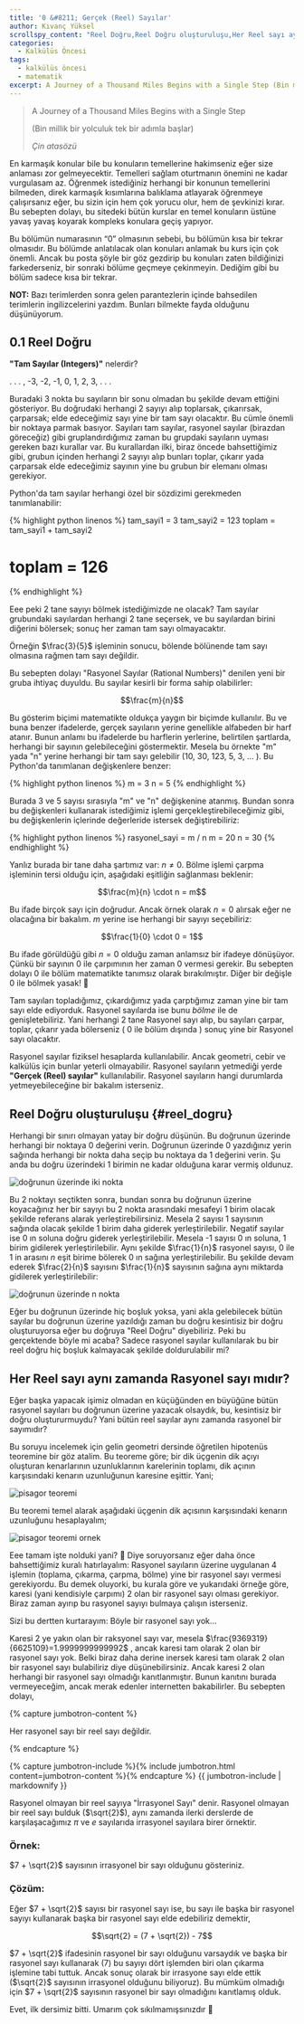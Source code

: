 ```yaml
---
title: '0 &#8211; Gerçek (Reel) Sayılar'
author: Kıvanç Yüksel
scrollspy_content: "Reel Doğru,Reel Doğru oluşturuluşu,Her Reel sayı aynı zamanda Rasyonel sayı mıdır?,Örnek"
categories:
  - Kalkülüs Öncesi
tags:
  - kalkülüs öncesi
  - matematik
excerpt: A Journey of a Thousand Miles Begins with a Single Step (Bin millik bir yolculuk tek bir adımla başlar) - Çin atasözü
---
```


<blockquote class="blockquote text-center">
  <p class="mb-0">A Journey of a Thousand Miles Begins with a Single Step</p>
  <p class="mb-0">(Bin millik bir yolculuk tek bir adımla başlar)</p> 
  <footer class="blockquote-footer"><cite title="Source Title">Çin atasözü</cite></footer>
</blockquote>

En karmaşık konular bile bu konuların temellerine hakimseniz eğer size anlaması zor gelmeyecektir. Temelleri sağlam oturtmanın önemini ne kadar vurgulasam az. Öğrenmek istediğiniz herhangi bir konunun temellerini bilmeden, direk karmaşık kısımlarına balıklama atlayarak öğrenmeye çalışırsanız eğer, bu sizin için hem çok yorucu olur, hem de şevkinizi kırar. Bu sebepten dolayı, bu sitedeki bütün kurslar en temel konuların üstüne yavaş yavaş koyarak kompleks konulara geçiş yapıyor.

Bu bölümün numarasının &#8220;0&#8221; olmasının sebebi, bu bölümün kısa bir tekrar olmasıdır. Bu bölümde anlatılacak olan konuları anlamak bu kurs için çok önemli. Ancak bu posta şöyle bir göz gezdirip bu konuları zaten bildiğinizi farkederseniz, bir sonraki bölüme geçmeye çekinmeyin. Dediğim gibi bu bölüm sadece kısa bir tekrar.

**NOT:** Bazı terimlerden sonra gelen parantezlerin içinde bahsedilen terimlerin ingilizcelerini yazdım. Bunları bilmekte fayda olduğunu düşünüyorum.

<span id="scrollspy-item-1"></span>
## 0.1 Reel Doğru

**"Tam Sayılar (Integers)"** nelerdir?

<p class="text-center">
   . . . , -3, -2, -1, 0, 1, 2, 3, . . . 
</p>

Buradaki 3 nokta bu sayıların bir sonu olmadan bu şekilde devam ettiğini gösteriyor. Bu doğrudaki herhangi 2 sayıyı alıp toplarsak, çıkarırsak, çarparsak; elde edeceğimiz sayı yine bir tam sayı olacaktır. Bu cümle önemli bir noktaya parmak basıyor. Sayıları tam sayılar, rasyonel sayılar (birazdan göreceğiz) gibi gruplandırdığımız zaman bu grupdaki sayıların uyması gereken bazı kurallar var. Bu kurallardan ilki, biraz öncede bahsettiğimiz gibi, grubun içinden herhangi 2 sayıyı alıp bunları toplar, çıkarır yada çarparsak elde edeceğimiz sayının yine bu grubun bir elemanı olması gerekiyor.

Python'da tam sayılar herhangi özel bir sözdizimi gerekmeden tanımlanabilir:

{% highlight python linenos %}
tam_sayi1 = 3
tam_sayi2 = 123
toplam = tam_sayi1 + tam_sayi2
# toplam = 126
{% endhighlight %}

Eee peki 2 tane sayıyı bölmek istediğimizde ne olacak? Tam sayılar grubundaki sayılardan herhangi 2 tane seçersek, ve bu sayılardan birini diğerini bölersek; sonuç her zaman tam sayı olmayacaktır. 

Örneğin $\frac{3}{5}$ işleminin sonucu, bölende bölünende tam sayı olmasına rağmen tam sayı değildir.


Bu sebepten dolayı "Rasyonel Sayılar (Rational Numbers)" denilen yeni bir gruba ihtiyaç duyuldu. Bu sayılar kesirli bir forma sahip olabilirler:

$$\frac{m}{n}$$

Bu gösterim biçimi matematikte oldukça yaygın bir biçimde kullanılır. 
Bu ve buna benzer ifadelerde, gerçek sayıların yerine genellikle alfabeden bir harf atanır. 
Bunun anlamı bu ifadelerde bu harflerin yerlerine, belirtilen şartlarda, herhangi bir sayının gelebileceğini göstermektir. 
Mesela bu örnekte "m" yada "n" yerine herhangi bir tam sayı gelebilir (10, 30, 123, 5, 3, ... ). Bu Python'da tanımlanan değişkenlere benzer:

{% highlight python linenos %}
m = 3
n = 5
{% endhighlight %}

Burada 3 ve 5 sayısı sırasıyla "m" ve "n" değişkenine atanmış. 
Bundan sonra bu değişkenleri kullanarak istediğimiz işlemi gerçekleştirebileceğimiz gibi, bu değişkenlerin içlerinde değerleride istersek değiştirebiliriz:

{% highlight python linenos %}
rasyonel_sayi = m / n
m = 20
n = 30
{% endhighlight %}

Yanlız burada bir tane daha şartımız var: $n \neq 0$. Bölme işlemi çarpma işleminin tersi olduğu için, aşağıdaki eşitliğin sağlanması beklenir:

$$\frac{m}{n} \cdot n = m$$

Bu ifade birçok sayı için doğrudur. Ancak örnek olarak $n=0$ alırsak eğer ne olacağına bir bakalım. $m$ yerine ise herhangi bir sayıyı seçebiliriz:

$$\frac{1}{0} \cdot 0 = 1$$

Bu ifade görüldüğü gibi $n=0$ olduğu zaman anlamsız bir ifadeye dönüşüyor. 
Çünkü bir sayının 0 ile çarpımının her zaman 0 vermesi gerekir. 
Bu sebepten dolayı 0 ile bölüm matematikte tanımsız olarak bırakılmıştır. Diğer bir değişle 0 ile bölmek yasak! 🙂

Tam sayıları topladığımız, çıkardığımız yada çarptığımız zaman yine bir tam sayı elde ediyorduk. 
Rasyonel sayılarda ise bunu *bölme* ile de genişletebiliriz.
Yani herhangi 2 tane Rasyonel sayı alıp, bu sayıları çarpar, toplar, çıkarır yada bölerseniz ( 0 ile bölüm dışında ) sonuç yine bir Rasyonel sayı olacaktır.

Rasyonel sayılar fiziksel hesaplarda kullanılabilir. 
Ancak geometri, cebir ve kalkülüs için bunlar yeterli olmayabilir. 
Rasyonel sayıların yetmediği yerde **"Gerçek (Reel) sayılar"** kullanılabilir. Rasyonel sayıların hangi durumlarda yetmeyebileceğine bir bakalım isterseniz.

<span id="scrollspy-item-2"></span>
## Reel Doğru oluşturuluşu {#reel_dogru}

Herhangi bir sınırı olmayan yatay bir doğru düşünün. Bu doğrunun üzerinde herhangi bir noktaya 0 değerini verin.
Doğrunun üzerinde 0 yazdığınız yerin sağında herhangi bir nokta daha seçip bu noktaya da 1 değerini verin. 
Şu anda bu doğru üzerindeki 1 birimin ne kadar olduğuna karar vermiş oldunuz.

<div class="text-center">
  <img src="{{site.url}}/assets/img/kalkulus_oncesi/reel_sayilar/dogrunun_uzerinde_2_nokta.png" class="img-fluid" alt="doğrunun üzerinde iki nokta">
</div>

Bu 2 noktayı seçtikten sonra, bundan sonra bu doğrunun üzerine koyacağınız her bir sayıyı bu 2 nokta arasındaki mesafeyi 1 birim 
olacak şekilde referans alarak yerleştirebilirsiniz. Mesela 2 sayısı 1 sayısının sağında olacak şekilde 1 birim daha giderek yerleştirilebilir. 
Negatif sayılar ise 0 ın soluna doğru giderek yerleştirilebilir. Mesela -1 sayısı 0 ın soluna, 1 birim gidilerek yerleştirilebilir. 
Aynı şekilde $\frac{1}{n}$ rasyonel sayısı, 0 ile 1 in arasını $n$ eşit birime bölerek 0 ın sağına yerleştirilebilir. 
Bu şekilde devam ederek $\frac{2}{n}$ sayısını $\frac{1}{n}$ sayısının sağına aynı miktarda gidilerek yerleştirilebilir:

<div class="text-center">
  <img src="{{site.url}}/assets/img/kalkulus_oncesi/reel_sayilar/dogrunun_uzerinde_n_nokta.png" class="img-fluid" alt="doğrunun üzerinde n nokta">
</div>

Eğer bu doğrunun üzerinde hiç boşluk yoksa, yani akla gelebilecek bütün sayılar bu doğrunun üzerine yazıldığı zaman bu doğru 
kesintisiz bir doğru oluşturuyorsa eğer bu doğruya "Reel Doğru" diyebiliriz. Peki bu gerçektende böyle mi acaba? 
Sadece rasyonel sayılar kullanılarak bu bir reel doğru hiç boşluk kalmayacak şekilde doldurulabilir mi?

<span id="scrollspy-item-3"></span>
## Her Reel sayı aynı zamanda Rasyonel sayı mıdır?

Eğer başka yapacak işimiz olmadan en küçüğünden en büyüğüne bütün rasyonel sayıları bu doğrunun üzerine yazacak olsaydık, bu, 
kesintisiz bir doğru oluştururmuydu? Yani bütün reel sayılar aynı zamanda rasyonel bir sayımıdır?

Bu soruyu incelemek için gelin geometri dersinde öğretilen hipotenüs teoremine bir göz atalim. 
Bu teoreme göre; bir dik üçgenin dik açıyı oluşturan kenarlarının uzunluklarının karelerinin toplamı, 
dik açının karşısındaki kenarın uzunluğunun karesine eşittir. Yani;


<div class="text-center">
  <img src="{{site.url}}/assets/img/kalkulus_oncesi/reel_sayilar/pisagor_teoremi.png" class="img-fluid" alt="pisagor teoremi">
</div>

Bu teoremi temel alarak aşağıdaki üçgenin dik açısının karşısındaki kenarın uzunluğunu hesaplayalım;

<div class="text-center">
  <img src="{{site.url}}/assets/img/kalkulus_oncesi/reel_sayilar/pisagor_teoremi_ornek.png" class="img-fluid" alt="pisagor teoremi ornek">
</div>

Eee tamam işte nolduki yani? 🙂 Diye soruyorsanız eğer daha önce bahsettiğimiz kuralı hatırlayalım: 
Rasyonel sayıların üzerine uygulanan 4 işlemin (toplama, çıkarma, çarpma, bölme) yine bir rasyonel sayı vermesi gerekiyordu. 
Bu demek oluyorki, bu kurala göre ve yukarıdaki örneğe göre, karesi (yani kendisiyle çarpımı) 2 olan bir rasyonel sayı olması gerekiyor. 
Biraz zaman ayırıp bu rasyonel sayıyı bulmaya çalışın isterseniz. 

Sizi bu dertten kurtarayım: Böyle bir rasyonel sayı yok...

Karesi 2 ye yakın olan bir raksyonel sayı var, mesela $\frac{9369319}{6625109}=1.9999999999992$ , ancak karesi tam olarak 2 olan bir rasyonel sayı yok. 
Belki biraz daha derine inersek karesi tam olarak 2 olan bir rasyonel sayı bulabiliriz diye düşünebilirsiniz. 
Ancak karesi 2 olan herhangi bir rasyonel sayı olmadığı kanıtlanmıştır. 
Bunun kanıtını burada vermeyeceğim, ancak merak edenler internetten bakabilirler. Bu sebepten dolayı, 

{% capture jumbotron-content %}
<p class="lead">Her rasyonel sayı bir reel sayı değildir.</p>
{% endcapture %}

{% capture jumbotron-include %}{% include jumbotron.html content=jumbotron-content %}{% endcapture %}
{{ jumbotron-include | markdownify }}

Rasyonel olmayan bir reel sayıya "İrrasyonel Sayı" denir. Rasyonel olmayan bir reel sayı bulduk ($\sqrt{2}$), aynı zamanda ilerki 
derslerde de karşılaşacağımız $\pi$ ve $e$ sayılarıda irrasyonel sayılara birer örnektir.

<span id="scrollspy-item-4"></span>
### Örnek:

$7 + \sqrt{2}$ sayısının irrasyonel bir sayı olduğunu gösteriniz.

### Çözüm:

Eğer $7 + \sqrt{2}$ sayısı bir rasyonel sayı ise, bu sayı ile başka bir rasyonel sayıyı kullanarak başka bir rasyonel sayı elde edebiliriz demektir,

$$\sqrt{2} = (7 + \sqrt{2}) - 7$$

$7 + \sqrt{2}$ ifadesinin rasyonel bir sayı olduğunu varsaydık ve başka bir rasyonel sayı kullanarak (7) 
bu sayıyı dört işlemden biri olan çıkarma işlemine tabi tuttuk. Ancak sonuç olarak bir irrasyone sayı elde ettik 
($\sqrt{2}$ sayısının irrasyonel olduğunu biliyoruz). Bu mümküm olmadığı için $7 + \sqrt{2}$ sayısının rasyonel bir sayı olmadığını kanıtlamış olduk.

Evet, ilk dersimiz bitti. Umarım çok sıkılmamışsınızdır 🙂
